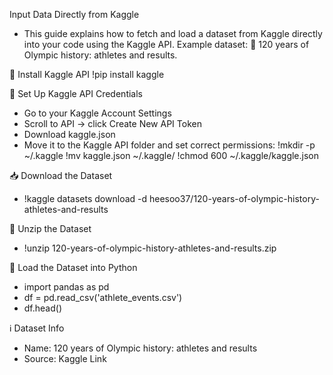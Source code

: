 Input Data Directly from Kaggle
- This guide explains how to fetch and load a dataset from Kaggle directly into your code using the Kaggle API.
Example dataset: 🏅 120 years of Olympic history: athletes and results.

🔑 Install Kaggle API
!pip install kaggle

🔑 Set Up Kaggle API Credentials 
- Go to your Kaggle Account Settings
- Scroll to API → click Create New API Token
- Download kaggle.json
- Move it to the Kaggle API folder and set correct permissions:
!mkdir -p ~/.kaggle
!mv kaggle.json ~/.kaggle/
!chmod 600 ~/.kaggle/kaggle.json

📥 Download the Dataset 
- !kaggle datasets download -d heesoo37/120-years-of-olympic-history-athletes-and-results

📂 Unzip the Dataset 
- !unzip 120-years-of-olympic-history-athletes-and-results.zip

📂 Load the Dataset into Python 
- import pandas as pd
- df = pd.read_csv('athlete_events.csv')
- df.head()

ℹ️ Dataset Info
- Name: 120 years of Olympic history: athletes and results
- Source: Kaggle Link
